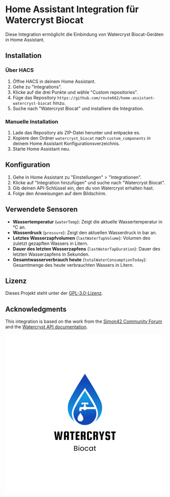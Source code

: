# Home Assistant Integration für Watercryst Biocat

Diese Integration ermöglicht die Einbindung von Watercryst Biocat-Geräten in Home Assistant.

## Installation

### Über HACS

1. Öffne HACS in deinem Home Assistant.
2. Gehe zu "Integrations".
3. Klicke auf die drei Punkte und wähle "Custom repositories".
4. Füge das Repository `https://github.com/route662/home-assistant-watercryst-biocat` hinzu.
5. Suche nach "Watercryst Biocat" und installiere die Integration.

### Manuelle Installation

1. Lade das Repository als ZIP-Datei herunter und entpacke es.
2. Kopiere den Ordner `watercryst_biocat` nach `custom_components` in deinem Home Assistant Konfigurationsverzeichnis.
3. Starte Home Assistant neu.

## Konfiguration

1. Gehe in Home Assistant zu "Einstellungen" > "Integrationen".
2. Klicke auf "Integration hinzufügen" und suche nach "Watercryst Biocat".
3. Gib deinen API-Schlüssel ein, den du von Watercryst erhalten hast.
4. Folge den Anweisungen auf dem Bildschirm.

## Verwendete Sensoren

- **Wassertemperatur** (`waterTemp`): Zeigt die aktuelle Wassertemperatur in °C an.
- **Wasserdruck** (`pressure`): Zeigt den aktuellen Wasserdruck in bar an.
- **Letztes Wasserzapfvolumen** (`lastWaterTapVolume`): Volumen des zuletzt gezapften Wassers in Litern.
- **Dauer des letzten Wasserzapfens** (`lastWaterTapDuration`): Dauer des letzten Wasserzapfens in Sekunden.
- **Gesamtwasserverbrauch heute** (`totalWaterConsumptionToday`): Gesamtmenge des heute verbrauchten Wassers in Litern.

## Lizenz

Dieses Projekt steht unter der [GPL-3.0-Lizenz](LICENSE).

## Acknowledgments
This integration is based on the work from the [Simon42 Community Forum](https://community.simon42.com/t/curl-in-rest-sensor-wandeln/24438) and the [Watercryst API documentation](https://appapi.watercryst.com/).

![Logo](https://github.com/route662/home-assistant-watercryst-biocat/raw/main/custom_components/watercryst_biocat/logo.png)


